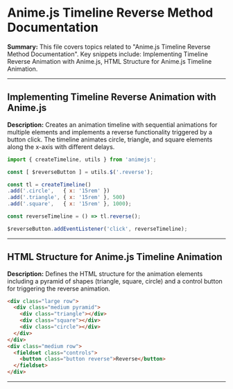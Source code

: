 # Anime.js Timeline Reverse Method Documentation

**Summary:** This file covers topics related to "Anime.js Timeline Reverse Method Documentation". Key snippets include: Implementing Timeline Reverse Animation with Anime.js, HTML Structure for Anime.js Timeline Animation.

---

## Implementing Timeline Reverse Animation with Anime.js

**Description:** Creates an animation timeline with sequential animations for multiple elements and implements a reverse functionality triggered by a button click. The timeline animates circle, triangle, and square elements along the x-axis with different delays.

```javascript
import { createTimeline, utils } from 'animejs';

const [ $reverseButton ] = utils.$('.reverse');

const tl = createTimeline()
.add('.circle',   { x: '15rem' })
.add('.triangle', { x: '15rem' }, 500)
.add('.square',   { x: '15rem' }, 1000);

const reverseTimeline = () => tl.reverse();

$reverseButton.addEventListener('click', reverseTimeline);
```

---

## HTML Structure for Anime.js Timeline Animation

**Description:** Defines the HTML structure for the animation elements including a pyramid of shapes (triangle, square, circle) and a control button for triggering the reverse animation.

```html
<div class="large row">
  <div class="medium pyramid">
    <div class="triangle"></div>
    <div class="square"></div>
    <div class="circle"></div>
  </div>
</div>
<div class="medium row">
  <fieldset class="controls">
    <button class="button reverse">Reverse</button>
  </fieldset>
</div>
```

---